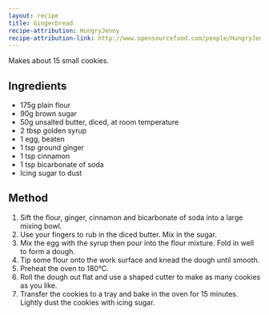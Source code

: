 ```yaml
---
layout: recipe
title: Gingerbread
recipe-attribution: HungryJenny
recipe-attribution-link: http://www.opensourcefood.com/people/HungryJenny/recipes/soft-christmas-gingerbread-cookies
---
```

Makes about 15 small cookies.

## Ingredients

* 175g plain flour
* 90g brown sugar
* 50g unsalted butter, diced, at room temperature
* 2 tbsp golden syrup
* 1 egg, beaten
* 1 tsp ground ginger
* 1 tsp cinnamon
* 1 tsp bicarbonate of soda
* Icing sugar to dust

## Method

1. Sift the flour, ginger, cinnamon and bicarbonate of soda into a large
   mixing bowl.
2. Use your fingers to rub in the diced butter. Mix in the sugar.
3. Mix the egg with the syrup then pour into the flour mixture. Fold in
   well to form a dough.
4. Tip some flour onto the work surface and knead the dough until
   smooth.
5. Preheat the oven to 180°C.
6. Roll the dough out flat and use a shaped cutter to make as many
   cookies as you like.
7. Transfer the cookies to a tray and bake in the oven for 15 minutes.
   Lightly dust the cookies with icing sugar.
